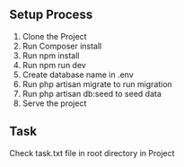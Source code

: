  

## Setup Process
1. Clone the Project 
2. Run Composer install 
3. Run npm install 
4. Run npm run dev
5. Create database name in .env 
6. Run php artisan migrate to run migration
7. Run php artisan db:seed to seed data
8. Serve the project
## Task
Check task.txt file in root directory in Project

 
